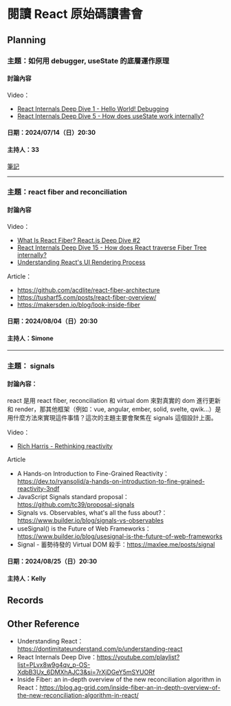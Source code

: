 # 閱讀 React 原始碼讀書會

## Planning

### 主題：如何用 debugger, useState 的底層運作原理

#### 討論內容

Video：
- [React Internals Deep Dive 1 - Hello World! Debugging](https://www.youtube.com/watch?v=OcB3rTln-fI&list=PLvx8w9g4qv_p-OS-XdbB3Ux_6DMXhAJC3&index=1)
- [React Internals Deep Dive 5 - How does useState work internally?](https://www.youtube.com/watch?v=svaUEHMuv9w&list=PLvx8w9g4qv_p-OS-XdbB3Ux_6DMXhAJC3&index=5)

#### 日期：2024/07/14（日）20:30  
#### 主持人：33  
[筆記](https://app.heptabase.com/w/a0a01f0a94527dcbd657093e9e47270cd33c33245b8975b5d923a8638d5f718e)

---

### 主題：react fiber and reconciliation

#### 討論內容

Video：
- [What Is React Fiber? React.js Deep Dive #2](https://www.youtube.com/watch?v=0ympFIwQFJw&list=PLxRVWC-K96b0ktvhd16l3xA6gncuGP7gJ&index=2)
- [React Internals Deep Dive 15 - How does React traverse Fiber Tree internally?](https://www.youtube.com/watch?v=3nwupG2Joaw&list=PLvx8w9g4qv_p-OS-XdbB3Ux_6DMXhAJC3&index=15)
- [Understanding React's UI Rendering Process](https://www.youtube.com/watch?v=i793Qm6kv3U)

Article：
- https://github.com/acdlite/react-fiber-architecture
- https://tusharf5.com/posts/react-fiber-overview/
- https://makersden.io/blog/look-inside-fiber

#### 日期：2024/08/04（日）20:30  
#### 主持人：Simone

---

### 主題： signals

#### 討論內容：

react 是用 react fiber, reconciliation 和 virtual dom 來對真實的 dom 進行更新和 render，那其他框架（例如：vue, angular, ember, solid, svelte, qwik...）是用什麼方法來實現這件事情？這次的主題主要會聚焦在 signals 這個設計上面。

Video：
- [Rich Harris - Rethinking reactivity](https://www.youtube.com/watch?v=AdNJ3fydeao)

Article
- A Hands-on Introduction to Fine-Grained Reactivity：https://dev.to/ryansolid/a-hands-on-introduction-to-fine-grained-reactivity-3ndf
- JavaScript Signals standard proposal：https://github.com/tc39/proposal-signals
- Signals vs. Observables, what's all the fuss about?：https://www.builder.io/blog/signals-vs-observables
- useSignal() is the Future of Web Frameworks：https://www.builder.io/blog/usesignal-is-the-future-of-web-frameworks
- Signal - 蓄勢待發的 Virtual DOM 殺手：https://maxlee.me/posts/signal

#### 日期：2024/08/25（日）20:30  
#### 主持人：Kelly  

## Records

## Other Reference

- Understanding React：https://dontimitateunderstand.com/p/understanding-react
- React Internals Deep Dive：https://youtube.com/playlist?list=PLvx8w9g4qv_p-OS-XdbB3Ux_6DMXhAJC3&si=7rXjDGeY5mSYUORf
- Inside Fiber: an in-depth overview of the new reconciliation algorithm in React：https://blog.ag-grid.com/inside-fiber-an-in-depth-overview-of-the-new-reconciliation-algorithm-in-react/
